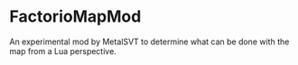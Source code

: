 # FactorioMapMod

An experimental mod by MetalSVT to determine what can be done with the map from a Lua perspective.